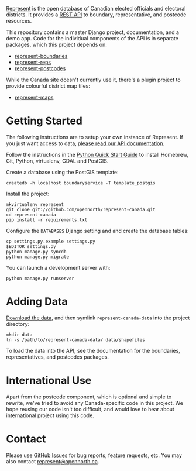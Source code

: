 [Represent](http://represent.opennorth.ca) is the open database of Canadian elected officials and electoral districts. It provides a [REST API](http://represent.opennorth.ca/api/) to boundary, representative, and postcode resources.

This repository contains a master Django project, documentation, and a demo app. Code for the individual components of the API is in separate packages, which this project depends on:

* [represent-boundaries](http://github.com/rhymeswithcycle/represent-boundaries)
* [represent-reps](http://github.com/rhymeswithcycle/represent-reps)
* [represent-postcodes](http://github.com/rhymeswithcycle/represent-postcodes)

While the Canada site doesn't currently use it, there's a plugin project to provide colourful district map tiles:

* [represent-maps](http://github.com/tauberer/represent-maps)

# Getting Started

The following instructions are to setup your own instance of Represent. If you just want access to data, [please read our API documentation](http://represent.opennorth.ca/api/).

Follow the instructions in the [Python Quick Start Guide](https://github.com/opennorth/opennorth.ca/wiki/Python-Quick-Start%3A-OS-X) to install Homebrew, Git, Python, virtualenv, GDAL and PostGIS.

Create a database using the PostGIS template:

    createdb -h localhost boundaryservice -T template_postgis

Install the project:

    mkvirtualenv represent
    git clone git://github.com/opennorth/represent-canada.git
    cd represent-canada
    pip install -r requirements.txt

Configure the `DATABASES` Django setting and and create the database tables:

    cp settings.py.example settings.py
    $EDITOR settings.py
    python manage.py syncdb
    python manage.py migrate

You can launch a development server with:

    python manage.py runserver

# Adding Data

[Download the data](https://github.com/opennorth/represent-canada-data), and then symlink `represent-canada-data` into the project directory:

    mkdir data
    ln -s /path/to/represent-canada-data/ data/shapefiles

To load the data into the API, see the documentation for the boundaries, representatives, and postcodes packages.

# International Use

Apart from the postcode component, which is optional and simple to rewrite, we've tried to avoid any Canada-specific code in this project. We hope reusing our code isn't too difficult, and would love to hear about international project using this code.

# Contact

Please use [GitHub Issues](http://github.com/opennorth/represent-canada/issues) for bug reports, feature requests, etc. You may also contact [represent@opennorth.ca](mailto:represent@opennorth.ca).
